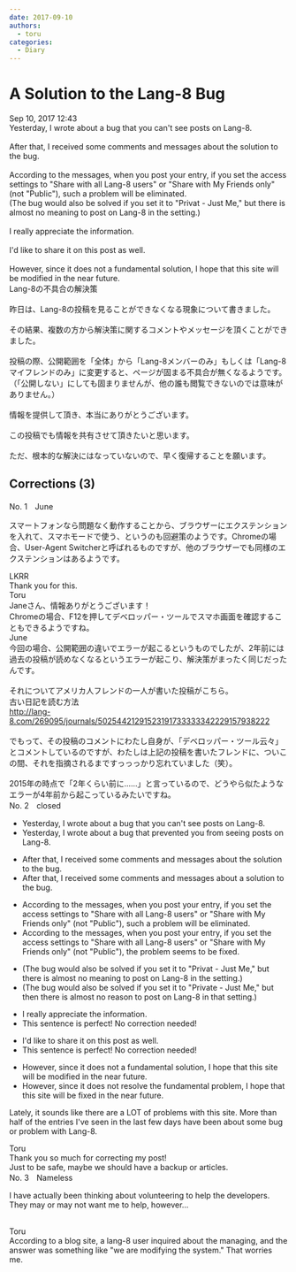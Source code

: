 ```yaml
---
date: 2017-09-10
authors:
  - toru
categories:
  - Diary
---
```


<h1 id="subject_show">A Solution to the Lang-8 Bug</h1>
<div class="date">Sep 10, 2017 12:43</div>
<div id="post"><div id="body_show_ori">
Yesterday, I wrote about a bug that you can't see posts on Lang-8.<br/><br/>After that, I received some comments and messages about the solution to the bug.<br/><br/>According to the messages, when you post your entry, if you set the access settings to "Share with all Lang-8 users" or "Share with My Friends only" (not "Public"), such a problem will be eliminated.<br/>(The bug would also be solved if you set it to "Privat - Just Me," but there is almost no meaning to post on Lang-8 in the setting.)<br/><br/>I really appreciate the information.<br/><br/>I'd like to share it on this post as well.<br/><br/>However, since it does not a fundamental solution, I hope that this site will be modified in the near future.
</div></div>

<!-- more -->

<div id="post_ja"><div id="body_show_mo">
Lang-8の不具合の解決策<br/><br/>昨日は、Lang-8の投稿を見ることができなくなる現象について書きました。<br/><br/>その結果、複数の方から解決策に関するコメントやメッセージを頂くことができました。<br/><br/>投稿の際、公開範囲を「全体」から「Lang-8メンバーのみ」もしくは「Lang-8マイフレンドのみ」に変更すると、ページが固まる不具合が無くなるようです。<br/>（「公開しない」にしても固まりませんが、他の誰も閲覧できないのでは意味がありません。）<br/><br/>情報を提供して頂き、本当にありがとうございます。<br/><br/>この投稿でも情報を共有させて頂きたいと思います。<br/><br/>ただ、根本的な解決にはなっていないので、早く復帰することを願います。
</div></div>

## Corrections (3)
<div id="block"><div class="first_name"> No. 1　<span class="just_name">June</span></div><div id="block2">
<p class="comment_small">
 スマートフォンなら問題なく動作することから、ブラウザーにエクステンションを入れて、スマホモードで使う、というのも回避策のようです。Chromeの場合、User-Agent Switcherと呼ばれるものですが、他のブラウザーでも同様のエクステンションはあるようです。
</p>

</div><div class="name"><span class="just_name">LKRR</span><br>
Thank you for this.
</div>
<div class="name"><span class="just_name">Toru</span><br>
Janeさん、情報ありがとうございます！<br/>Chromeの場合、F12を押してデベロッパー・ツールでスマホ画面を確認することもできるようですね。
</div>
<div class="name"><span class="just_name">June</span><br>
今回の場合、公開範囲の違いでエラーが起こるというものでしたが、2年前には過去の投稿が読めなくなるというエラーが起こり、解決策がまったく同じだったんです。<br/><br/>それについてアメリカ人フレンドの一人が書いた投稿がこちら。<br/>古い日記を読む方法<br/><a href="http://lang-8.com/269095/journals/50254421291523191733333342229157938222" target="_blank">http://lang-8.com/269095/journals/50254421291523191733333342229157938222</a><br/><br/>でもって、その投稿のコメントにわたし自身が、「デベロッパー・ツール云々」とコメントしているのですが、わたしは上記の投稿を書いたフレンドに、ついこの間、それを指摘されるまですっっっかり忘れていました（笑）。<br/><br/>2015年の時点で「2年くらい前に......」と言っているので、どうやら似たようなエラーが4年前から起こっているみたいですね。
</div>
</div>
<div id="block"><div class="first_name"> No. 2　<span class="just_name">closed</span></div><div id="block2">
<ul class="correction_field">
<li class="incorrect">Yesterday, I wrote about a bug that you can't see posts on Lang-8.</li>
<li class="corrected correct">
Yesterday, I wrote about a bug that <span class="f_red">prevented </span>you <span class="f_red">from seeing</span> posts on Lang-8.
</li>
</ul>
<ul class="correction_field">
<li class="incorrect">After that, I received some comments and messages about the solution to the bug.</li>
<li class="corrected correct">
After that, I received some comments and messages about <span class="f_red">a</span> solution to the bug.
</li>
</ul>
<ul class="correction_field">
<li class="incorrect">According to the messages, when you post your entry, if you set the access settings to "Share with all Lang-8 users" or "Share with My Friends only" (not "Public"), such a problem will be eliminated.</li>
<li class="corrected correct">
According to the messages, when you post your entry, if you set the access settings to "Share with all Lang-8 users" or "Share with My Friends only" (not "Public"), <span class="f_red">the problem seems to be fixed</span>.
</li>
</ul>
<ul class="correction_field">
<li class="incorrect">(The bug would also be solved if you set it to "Privat - Just Me," but there is almost no meaning to post on Lang-8 in the setting.)</li>
<li class="corrected correct">
(The bug would also be solved if you set it to "<span class="f_red">Private</span> - Just Me," but <span class="f_red">then </span>there is <span class="sline">almost</span> no <span class="f_red">reason</span> to post on Lang-8 in <span class="f_red">that</span> setting.)
</li>
</ul>
<ul class="correction_field">
<li class="incorrect">I really appreciate the information.</li>
<li class="corrected perfect">This sentence is perfect! No correction needed!</li>
</ul>
<ul class="correction_field">
<li class="incorrect">I'd like to share it on this post as well.</li>
<li class="corrected perfect">This sentence is perfect! No correction needed!</li>
</ul>
<ul class="correction_field">
<li class="incorrect">However, since it does not a fundamental solution, I hope that this site will be modified in the near future.</li>
<li class="corrected correct">
However, since it does not <span class="f_red">resolve the </span>fundamental <span class="f_red">problem</span>, I hope that this site will be <span class="f_red">fixed</span> in the near future.
</li>
</ul>
<p class="comment_small">
 Lately, it sounds like there are a LOT of problems with this site. More than half of the entries I've seen in the last few days have been about some bug or problem with Lang-8.
</p>

</div><div class="name"><span class="just_name">Toru</span><br>
Thank you so much for correcting my post!<br/>Just to be safe, maybe we should have a backup or articles.
</div>
</div>
<div id="block"><div class="first_name"> No. 3　<span class="just_name">Nameless</span></div><div id="block2">
<p class="comment_small">
 I have actually been thinking about volunteering to help the developers. They may or may not want me to help, however...
 <br/>
 <br/>
</p>

</div><div class="name"><span class="just_name">Toru</span><br>
According to a blog site, a lang-8 user inquired about the managing, and the answer was something like "we are modifying the system." That worries me.
</div>
</div>
